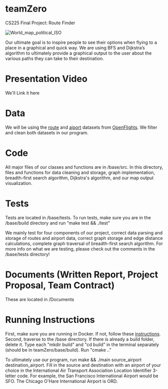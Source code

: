 # teamZero
CS225 Final Project: Route Finder

![World_map_political_ISO](https://user-images.githubusercontent.com/54860072/206866561-f355532b-4ac6-40c8-afe6-4e42b4a0232e.png)

Our ultimate goal is to inspire people to see their options when flying to a place in a graphical and quick way. We are using BFS and Dijkstra’s algorithm to ultimately provide a graphical output to the user about the various paths they can take to their destination.

# Presentation Video
We'll Link it here

# Data
We will be using the [route](https://openflights.org/data.html#route) and [aiport](https://openflights.org/data.html#airport) datasets from [OpenFlights](https://openflights.org). We filter and clean both datasets in our program.

# Code
All major files of our classes and functions are in /base/src. In this directory, files and functions for data cleaning and storage, graph implementation, breadth-first search algorithm, Dijkstra's algorithm, and our map output visualization.

# Tests
Tests are located in /base/tests.
To run tests, make sure you are in the /base/build directory and run "make test && ./test"

We mainly test for four components of our project, correct data parsing and storage of routes and airport data, correct graph storage and edge distance calculations, complete graph traversal of breadth-first search algorithm. For more info on what we are testing, please check out the comments in the /base/tests directory!

# Documents (Written Report, Project Proposal, Team Contract)
These are located in /Documents

# Running Instructions
First, make sure you are running in Docker. If not, follow these [instructions](https://courses.engr.illinois.edu/cs225/fa2022/resources/own-machine/). Second, traverse to the /base directory. If there is already a build folder, delete it. Type each "mkdir build" and "cd build" in the terminal separately (should be in teamZero/base/build). Run "cmake .." 

To ultimately use our program, run make && ./main source_airport destination_airport. Fill in the source and destination with an airport of your choice in the International Air Transport Association Location Identifier 3-letter code. For example, the San Francisco International Airport would be SFO. The Chicago O'Hare International Airport is ORD.


